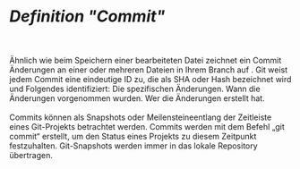 # <b><i>Definition "Commit"</i></b>
<br></br>
Ähnlich wie beim Speichern einer bearbeiteten Datei zeichnet ein Commit Änderungen an einer oder mehreren Dateien in Ihrem Branch auf . Git weist jedem Commit eine eindeutige ID zu, die als SHA oder Hash bezeichnet wird und Folgendes identifiziert: Die spezifischen Änderungen. Wann die Änderungen vorgenommen wurden. Wer die Änderungen erstellt hat.
<br></br>
Commits können als Snapshots oder Meilensteine ​​entlang der Zeitleiste eines Git-Projekts betrachtet werden. Commits werden mit dem Befehl „git commit“ erstellt, um den Status eines Projekts zu diesem Zeitpunkt festzuhalten. Git-Snapshots werden immer in das lokale Repository übertragen.